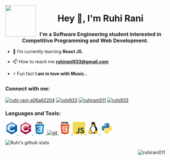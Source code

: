 <img align="left" width="96" height="100" src="https://media4.giphy.com/media/Cmr1OMJ2FN0B2/giphy.gif?cid=ecf05e47br8rp5ihlefhjvqzklwareabyc6ttr8iilnqv6s9&rid=giphy.gif&ct=g"><h1 align="center"> Hey 👋, I'm Ruhi Rani</h1>

<h3 align="center">I'm a Software Engineering student interested in Competitive Programming and Web Development.</h3>


- 🌱 I’m currently learning **React JS.**

- 📫 How to reach me **ruhirani933@gmail.com**

- ⚡ Fun fact **I am in love with Music..**

<h3 align="left">Connect with me:</h3>
<p align="left">
<a href="https://linkedin.com/in/ruhi-rani-a06a62204" target="blank"><img align="center" src="https://raw.githubusercontent.com/rahuldkjain/github-profile-readme-generator/master/src/images/icons/Social/linked-in-alt.svg" alt="ruhi-rani-a06a62204" height="30" width="40" /></a>
<a href="https://www.codechef.com/users/ruhi933" target="blank"><img align="center" src="https://cdn.jsdelivr.net/npm/simple-icons@3.1.0/icons/codechef.svg" alt="ruhi933" height="30" width="40" /></a>
<a href="https://www.hackerrank.com/ruhirani011" target="blank"><img align="center" src="https://raw.githubusercontent.com/rahuldkjain/github-profile-readme-generator/master/src/images/icons/Social/hackerrank.svg" alt="ruhirani011" height="30" width="40" /></a>
<a href="https://codeforces.com/profile/ruhi933" target="blank"><img align="center" src="https://cdn.jsdelivr.net/npm/simple-icons@3.0.1/icons/codeforces.svg" alt="ruhi933" height="30" width="40" /></a>
</p>

<h3 align="left">Languages and Tools:</h3>
<p align="left"> <a href="https://www.cprogramming.com/" target="_blank"> <img src="https://raw.githubusercontent.com/devicons/devicon/master/icons/c/c-original.svg" alt="c" width="40" height="40"/> </a> <a href="https://www.w3schools.com/cpp/" target="_blank"> <img src="https://raw.githubusercontent.com/devicons/devicon/master/icons/cplusplus/cplusplus-original.svg" alt="cplusplus" width="40" height="40"/> </a> <a href="https://www.w3schools.com/css/" target="_blank"> <img src="https://raw.githubusercontent.com/devicons/devicon/master/icons/css3/css3-original-wordmark.svg" alt="css3" width="40" height="40"/> </a> <a href="https://git-scm.com/" target="_blank"> <img src="https://www.vectorlogo.zone/logos/git-scm/git-scm-icon.svg" alt="git" width="40" height="40"/> </a> <a href="https://www.w3.org/html/" target="_blank"> <img src="https://raw.githubusercontent.com/devicons/devicon/master/icons/html5/html5-original-wordmark.svg" alt="html5" width="40" height="40"/> </a> <a href="https://developer.mozilla.org/en-US/docs/Web/JavaScript" target="_blank"> <img src="https://raw.githubusercontent.com/devicons/devicon/master/icons/javascript/javascript-original.svg" alt="javascript" width="40" height="40"/> </a> <a href="https://www.linux.org/" target="_blank"> <img src="https://raw.githubusercontent.com/devicons/devicon/master/icons/linux/linux-original.svg" alt="linux" width="40" height="40"/> </a> <a href="https://www.python.org" target="_blank"> <img src="https://raw.githubusercontent.com/devicons/devicon/master/icons/python/python-original.svg" alt="python" width="40" height="40"/> </a> </p>

![Ruhi's github stats](https://github-readme-stats.vercel.app/api?username=ruhirani011&count_private=true&theme=tokyonight&hide=contribs,prs)
</details>
<p align="right"> <img src="https://komarev.com/ghpvc/?username=ruhirani011&label=Profile%20views&color=0e75b6&style=flat" alt="ruhirani011" /> </p>

